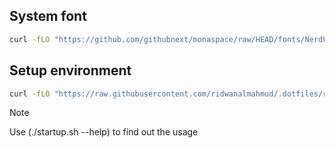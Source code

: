 ## System font
```bash
curl -fLO "https://github.com/githubnext/monaspace/raw/HEAD/fonts/NerdFonts/Monaspace%20Radon/MonaspaceRadonNF-SemiBold.otf"
```

## Setup environment
```bash
curl -fLO "https://raw.githubusercontent.com/ridwanalmahmud/.dotfiles/refs/heads/master/scripts/startup/startup.sh" && chmod 700 startup.sh && ./startup.sh
```

> [!NOTE]
> Use (./startup.sh --help) to find out the usage
